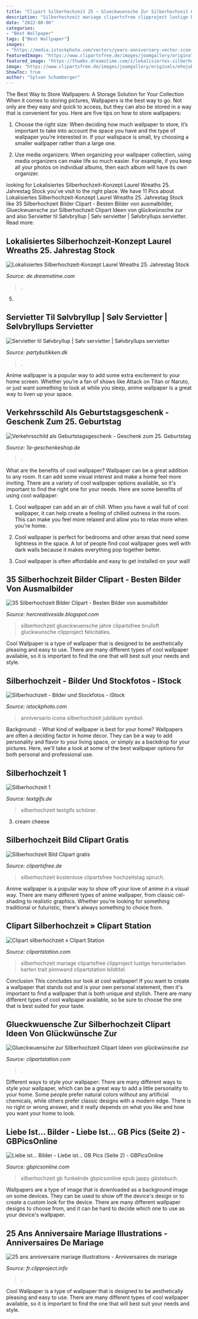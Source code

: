 ```yaml
---
title: "Clipart Silberhochzeit 25 ~ Glueckwuensche Zur Silberhochzeit Clipart Ideen Von Glückwünsche Zur"
description: "Silberhochzeit mariage clipartsfree clipproject lustige herunterladen karten trait pinnwand clipartstation bildtitel"
date: "2022-08-06"
categories:
- "Best Wallpaper"
tags: ["Best Wallpaper"]
images:
- "https://media.istockphoto.com/vectors/years-anniversary-vector-icon-set-vector-id873111702?k=6&amp;m=873111702&amp;s=612x612&amp;w=0&amp;h=SlS3y4Ch6akoAuDYcPoTbMR14hFCd8frhP8gwITvVz8="
featuredImage: "https://www.clipartsfree.de/images/joomgallery/originals/ehejubilaeen_53/silberhochzeit_bild_clipart_gratis_20130919_1400013755.jpg"
featured_image: "https://thumbs.dreamstime.com/z/lokalisiertes-silberhochzeit-konzept-laurel-wreaths-jahrestag-114615490.jpg"
image: "https://www.clipartsfree.de/images/joomgallery/originals/ehejubilaeen_53/silberhochzeit_bild_clipart_gratis_20130919_1400013755.jpg"
ShowToc: true
author: "Sylvan Schamberger"
---
```



The Best Way to Store Wallpapers: A Storage Solution for Your Collection
When it comes to storing pictures, Wallpapers is the best way to go. Not only are they easy and quick to access, but they can also be stored in a way that is convenient for you. Here are five tips on how to store wallpapers:
1) Choose the right size: When deciding how much wallpaper to store, it’s important to take into account the space you have and the type of wallpaper you’re interested in. If your wallspace is small, try choosing a smaller wallpaper rather than a large one.

2) Use media organizers: When organizing your wallpaper collection, using media organizers can make life so much easier. For example, if you keep all your photos on individual albums, then each album will have its own organizer.

	

		
looking for Lokalisiertes Silberhochzeit-Konzept Laurel Wreaths 25. Jahrestag Stock you've visit to the right place. We have 11 Pics about Lokalisiertes Silberhochzeit-Konzept Laurel Wreaths 25. Jahrestag Stock like 35 Silberhochzeit Bilder Clipart - Besten Bilder von ausmalbilder, Glueckwuensche zur Silberhochzeit Clipart Ideen von glückwünsche zur and also Servietter til Sølvbryllup | Sølv servietter | Sølvbryllups servietter. Read more:
		
    
## Lokalisiertes Silberhochzeit-Konzept Laurel Wreaths 25. Jahrestag Stock

<img loading=lazy src="https://thumbs.dreamstime.com/z/lokalisiertes-silberhochzeit-konzept-laurel-wreaths-jahrestag-114615490.jpg" onerror="this.onerror=null;this.src='https://tse4.mm.bing.net/th?id=OIP.xEdtD9kIwPqvaiycVRxMlwHaHL&amp;pid=15.1';" alt="Lokalisiertes Silberhochzeit-Konzept Laurel Wreaths 25. Jahrestag Stock">

_Source: de.dreamstime.com_

>. 

	

5.

    
## Servietter Til Sølvbryllup | Sølv Servietter | Sølvbryllups Servietter

<img loading=lazy src="http://www.partybutikken.dk/images/fo07760.JPG" onerror="this.onerror=null;this.src='https://tse3.mm.bing.net/th?id=OIP.jAr74LVdgTDCnpPr1oKzmAAAAA&amp;pid=15.1';" alt="Servietter til Sølvbryllup | Sølv servietter | Sølvbryllups servietter">

_Source: partybutikken.dk_

>. 

	

Anime wallpaper is a popular way to add some extra excitement to your home screen. Whether you’re a fan of shows like Attack on Titan or Naruto, or just want something to look at while you sleep, anime wallpaper is a great way to liven up your space.

    
## Verkehrsschild Als Geburtstagsgeschenk - Geschenk Zum 25. Geburtstag

<img loading=lazy src="https://www.1a-geschenkeshop.de/artimg/large/proverdi-gmbh-verkehrsschild-als-geburtstagsgeschenk-geschenk-zum-25.-geburtstag-3480_14181.jpg" onerror="this.onerror=null;this.src='https://tse1.mm.bing.net/th?id=OIP.B9GCVKNkk1lr5JAI2yK0EQHaFj&amp;pid=15.1';" alt="Verkehrsschild als Geburtstagsgeschenk - Geschenk zum 25. Geburtstag">

_Source: 1a-geschenkeshop.de_

>. 

	

What are the benefits of cool wallpaper?
Wallpaper can be a great addition to any room. It can add some visual interest and make a home feel more inviting. There are a variety of cool wallpaper options available, so it's important to find the right one for your needs. Here are some benefits of using cool wallpaper: 
1. Cool wallpaper can add an air of chill. When you have a wall full of cool wallpaper, it can help create a feeling of chilled outness in the room. This can make you feel more relaxed and allow you to relax more when you're home. 

2. Cool wallpaper is perfect for bedrooms and other areas that need some lightness in the space. A lot of people find cool wallpaper goes well with dark walls because it makes everything pop together better. 

3. Cool wallpaper is often affordable and easy to get installed on your wall!

    
## 35 Silberhochzeit Bilder Clipart - Besten Bilder Von Ausmalbilder

<img loading=lazy src="https://www.clipartsfree.de/images/joomgallery/originals/ehejubilaeen_53/glueckwuensche_zur_silberhochzeit_clipart_20130919_1608533509.jpg" onerror="this.onerror=null;this.src='https://tse3.mm.bing.net/th?id=OIP.dvnNVlH6JIk4kmQfakYwZAHaHZ&amp;pid=15.1';" alt="35 Silberhochzeit Bilder Clipart - Besten Bilder von ausmalbilder">

_Source: hercreativeside.blogspot.com_

>silberhochzeit glueckwuensche jahre clipartsfree bruiloft gluckwunsche clipproject felicitaties. 

	

Cool Wallpaper is a type of wallpaper that is designed to be aesthetically pleasing and easy to use. There are many different types of cool wallpaper available, so it is important to find the one that will best suit your needs and style.

    
## Silberhochzeit - Bilder Und Stockfotos - IStock

<img loading=lazy src="https://media.istockphoto.com/vectors/years-anniversary-vector-icon-set-vector-id873111702?k=6&amp;m=873111702&amp;s=612x612&amp;w=0&amp;h=SlS3y4Ch6akoAuDYcPoTbMR14hFCd8frhP8gwITvVz8=" onerror="this.onerror=null;this.src='https://tse2.mm.bing.net/th?id=OIP.t8TMubIYLuPSmmRoKxm9KwHaCe&amp;pid=15.1';" alt="Silberhochzeit - Bilder und Stockfotos - iStock">

_Source: istockphoto.com_

>anniversario icona silberhochzeit jubiläum symbol. 

	

Background: - What kind of wallpaper is best for your home?
Wallpapers are often a deciding factor in home décor. They can be a way to add personality and flavor to your living space, or simply as a backdrop for your pictures. Here, we'll take a look at some of the best wallpaper options for both personal and professional use.

    
## Silberhochzeit 1

<img loading=lazy src="http://textgifs.de/hochzeit/silberhochzeit/silberhochzeit01/silberhochzeit-002.jpg" onerror="this.onerror=null;this.src='https://tse3.mm.bing.net/th?id=OIP.KqbcZsHpx_A5wEYcyCgk-AAAAA&amp;pid=15.1';" alt="Silberhochzeit 1">

_Source: textgifs.de_

>silberhochzeit textgifs schöner. 

	

3. cream cheese 

    
## Silberhochzeit Bild Clipart Gratis

<img loading=lazy src="https://www.clipartsfree.de/images/joomgallery/originals/ehejubilaeen_53/silberhochzeit_bild_clipart_gratis_20130919_1400013755.jpg" onerror="this.onerror=null;this.src='https://tse4.mm.bing.net/th?id=OIP.hhguFoGTDK_LeEPBHSLQ5wHaHZ&amp;pid=15.1';" alt="Silberhochzeit Bild Clipart gratis">

_Source: clipartsfree.de_

>silberhochzeit kostenlose clipartsfree hochzeitstag spruch. 

	

Anime wallpaper is a popular way to show off your love of anime in a visual way. There are many different types of anime wallpaper, from classic cel-shading to realistic graphics. Whether you're looking for something traditional or futuristic, there's always something to choice from.

    
## Clipart Silberhochzeit » Clipart Station

<img loading=lazy src="https://clipartstation.com/wp-content/uploads/2018/09/clipart-silberhochzeit.png" onerror="this.onerror=null;this.src='https://tse3.mm.bing.net/th?id=OIP.x13PM3niX5ksDSGDnOzzxgHaHa&amp;pid=15.1';" alt="Clipart silberhochzeit » Clipart Station">

_Source: clipartstation.com_

>silberhochzeit mariage clipartsfree clipproject lustige herunterladen karten trait pinnwand clipartstation bildtitel. 

	

Conclusion
This concludes our look at cool wallpaper! If you want to create a wallpaper that stands out and is your own personal statement, then it's important to find a wallpaper that is both unique and stylish. There are many different types of cool wallpaper available, so be sure to choose the one that is best suited for your taste.

    
## Glueckwuensche Zur Silberhochzeit Clipart Ideen Von Glückwünsche Zur

<img loading=lazy src="https://clipartstation.com/wp-content/uploads/2018/10/silberhochzeit-clipart-5.jpg" onerror="this.onerror=null;this.src='https://tse3.mm.bing.net/th?id=OIP.lAau5K4pJQNprNUJgmo4hgHaHZ&amp;pid=15.1';" alt="Glueckwuensche zur Silberhochzeit Clipart Ideen von glückwünsche zur">

_Source: clipartstation.com_

>. 

	

Different ways to style your wallpaper:
There are many different ways to style your wallpaper, which can be a great way to add a little personality to your home. Some people prefer natural colors without any artificial chemicals, while others prefer classic designs with a modern edge. There is no right or wrong answer, and it really depends on what you like and how you want your home to look.

    
## Liebe Ist... Bilder - Liebe Ist... GB Pics (Seite 2) - GBPicsOnline

<img loading=lazy src="http://img1.gbpicsonline.com/gb/83/011.jpg" onerror="this.onerror=null;this.src='https://tse4.mm.bing.net/th?id=OIP.SMdVP_vlEoRVySgj6mS9SgHaEU&amp;pid=15.1';" alt="Liebe ist... Bilder - Liebe ist... GB Pics (Seite 2) - GBPicsOnline">

_Source: gbpicsonline.com_

>silberhochzeit gb funkelnde gbpicsonline epub jappy gästebuch. 

	

Wallpapers are a type of image that is downloaded as a background image on some devices. They can be used to show off the device's design or to create a custom look for the device. There are many different wallpaper designs to choose from, and it can be hard to decide which one to use as your device's wallpaper.

    
## 25 Ans Anniversaire Mariage Illustrations - Anniversaires De Mariage

<img loading=lazy src="http://www.fr.clipproject.info/images/joomgallery/originals/anniversaires_de_mariage_144/25_ans_anniversaire_mariage_illustrations_20160413_1865883394.jpg" onerror="this.onerror=null;this.src='https://tse4.mm.bing.net/th?id=OIP.Dh9bJD4Y0uWWiH0MNFNqOwHaHZ&amp;pid=15.1';" alt="25 ans anniversaire mariage illustrations - Anniversaires de mariage">

_Source: fr.clipproject.info_

>. 

	

Cool Wallpaper is a type of wallpaper that is designed to be aesthetically pleasing and easy to use. There are many different types of cool wallpaper available, so it is important to find the one that will best suit your needs and style.

